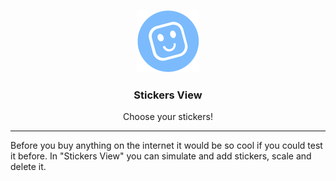 <p align="center">
    <img alt="Logo da da Univ. Católica de Santa Catarina" src="assets/favicon.png" height="100" width="100" />
    <h3 align="center">
        Stickers View
    </h3>
    <p align="center">
        Choose your stickers!
    </p>
</p>

---

Before you buy anything on the internet it would be so cool if you could test it before. In "Stickers View" you can simulate and add stickers, scale and delete it.
